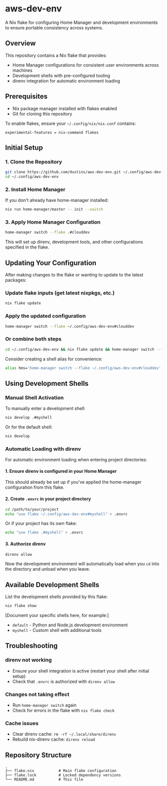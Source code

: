 # aws-dev-env
A Nix flake for configuring Home Manager and development environments to ensure portable consistency across systems.

## Overview

This repository contains a Nix flake that provides:
- Home Manager configurations for consistent user environments across machines
- Development shells with pre-configured tooling
- direnv integration for automatic environment loading

## Prerequisites

- Nix package manager installed with flakes enabled
- Git for cloning this repository

To enable flakes, ensure your `~/.config/nix/nix.conf` contains:
```
experimental-features = nix-command flakes
```

## Initial Setup

### 1. Clone the Repository

```bash
git clone https://github.com/dustins/aws-dev-env.git ~/.config/aws-dev-env
cd ~/.config/aws-dev-env
```

### 2. Install Home Manager

If you don't already have home-manager installed:

```bash
nix run home-manager/master -- init --switch
```

### 3. Apply Home Manager Configuration

```bash
home-manager switch --flake .#clouddev
```

This will set up direnv, development tools, and other configurations specified in the flake.

## Updating Your Configuration

After making changes to the flake or wanting to update to the latest packages:

### Update flake inputs (get latest nixpkgs, etc.)
```bash
nix flake update
```

### Apply the updated configuration
```bash
home-manager switch --flake ~/.config/aws-dev-env#clouddev
```

### Or combine both steps
```bash
cd ~/.config/aws-dev-env && nix flake update && home-manager switch --flake .#clouddev
```

Consider creating a shell alias for convenience:
```bash
alias hms='home-manager switch --flake ~/.config/aws-dev-env#clouddev'
```

## Using Development Shells

### Manual Shell Activation

To manually enter a development shell:

```bash
nix develop .#myshell
```

Or for the default shell:

```bash
nix develop
```

### Automatic Loading with direnv

For automatic environment loading when entering project directories:

#### 1. Ensure direnv is configured in your Home Manager

This should already be set up if you've applied the home-manager configuration from this flake.

#### 2. Create `.envrc` in your project directory

```bash
cd /path/to/your/project
echo "use flake ~/.config/aws-dev-env#myshell" > .envrc
```

Or if your project has its own flake:

```bash
echo "use flake .#myshell" > .envrc
```

#### 3. Authorize direnv

```bash
direnv allow
```

Now the development environment will automatically load when you `cd` into the directory and unload when you leave.

## Available Development Shells

List the development shells provided by this flake:

```bash
nix flake show
```

[Document your specific shells here, for example:]
- `default` - Python and Node.js development environment
- `myshell` - Custom shell with additional tools

## Troubleshooting

### direnv not working
- Ensure your shell integration is active (restart your shell after initial setup)
- Check that `.envrc` is authorized with `direnv allow`

### Changes not taking effect
- Run `home-manager switch` again
- Check for errors in the flake with `nix flake check`

### Cache issues
- Clear direnv cache: `rm -rf ~/.local/share/direnv`
- Rebuild nix-direnv cache: `direnv reload`

## Repository Structure

```
.
├── flake.nix           # Main flake configuration
├── flake.lock          # Locked dependency versions
└── README.md           # This file
```
